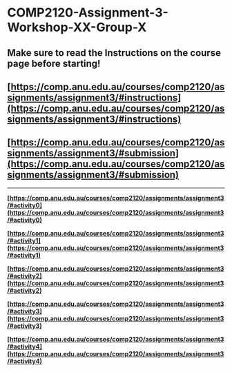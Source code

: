 # COMP2120-Assignment-3-Workshop-XX-Group-X

## Make sure to read the Instructions on the course page before starting!

## [https://comp.anu.edu.au/courses/comp2120/assignments/assignment3/#instructions](https://comp.anu.edu.au/courses/comp2120/assignments/assignment3/#instructions)

## [https://comp.anu.edu.au/courses/comp2120/assignments/assignment3/#submission](https://comp.anu.edu.au/courses/comp2120/assignments/assignment3/#submission)

---

**[https://comp.anu.edu.au/courses/comp2120/assignments/assignment3/#activity0](https://comp.anu.edu.au/courses/comp2120/assignments/assignment3/#activity0)**

**[https://comp.anu.edu.au/courses/comp2120/assignments/assignment3/#activity1](https://comp.anu.edu.au/courses/comp2120/assignments/assignment3/#activity1)**

**[https://comp.anu.edu.au/courses/comp2120/assignments/assignment3/#activity2](https://comp.anu.edu.au/courses/comp2120/assignments/assignment3/#activity2)**

**[https://comp.anu.edu.au/courses/comp2120/assignments/assignment3/#activity3](https://comp.anu.edu.au/courses/comp2120/assignments/assignment3/#activity3)**

**[https://comp.anu.edu.au/courses/comp2120/assignments/assignment3/#activity4](https://comp.anu.edu.au/courses/comp2120/assignments/assignment3/#activity4)**
